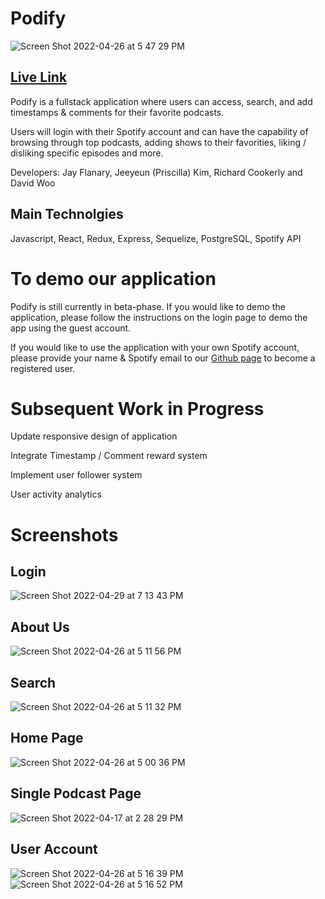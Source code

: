 # Podify

![Screen Shot 2022-04-26 at 5 47 29 PM](https://user-images.githubusercontent.com/88349865/165398022-89a9409d-8355-40ee-8694-68424c41f9f0.png)

## [Live Link](https://podify-fsa.herokuapp.com/)

Podify is a fullstack application where users can access, search, and add timestamps & comments for their favorite podcasts.

Users will login with their Spotify account and can have the capability of browsing through top podcasts, adding shows to their favorities, liking / disliking specific episodes and more.

Developers: Jay Flanary, Jeeyeun (Priscilla) Kim, Richard Cookerly and David Woo

## Main Technolgies

Javascript, React, Redux, Express, Sequelize, PostgreSQL, Spotify API

# To demo our application

Podify is still currently in beta-phase. If you would like to demo the application, please follow the instructions on the login page to demo the app using the guest account.

If you would like to use the application with your own Spotify account, please provide your name & Spotify email to our [Github page](https://github.com/FSA-2110-capstone-team3/capstone-team3/issues) to become a registered user.

# Subsequent Work in Progress

Update responsive design of application

Integrate Timestamp / Comment reward system

Implement user follower system

User activity analytics

# Screenshots

## Login

![Screen Shot 2022-04-29 at 7 13 43 PM](https://user-images.githubusercontent.com/88349865/166079579-312985e8-e5c1-4a53-b3ff-380e5f6a5b78.png)

## About Us

![Screen Shot 2022-04-26 at 5 11 56 PM](https://user-images.githubusercontent.com/88349865/165394417-005693de-a8ca-4dd5-a284-20273d4183d8.png)

## Search

![Screen Shot 2022-04-26 at 5 11 32 PM](https://user-images.githubusercontent.com/88349865/165394743-82f64cc8-872e-4fa6-b142-38cba8770629.png)

## Home Page

![Screen Shot 2022-04-26 at 5 00 36 PM](https://user-images.githubusercontent.com/88349865/165394524-4c00f123-a218-4a52-b1bf-312eb0a1d79d.png)

## Single Podcast Page

![Screen Shot 2022-04-17 at 2 28 29 PM](https://user-images.githubusercontent.com/88349865/165394588-82ab0a2e-119f-40d3-a0ea-5d9eef8ca02a.png)

## User Account

![Screen Shot 2022-04-26 at 5 16 39 PM](https://user-images.githubusercontent.com/88349865/165394638-7f290914-2fe4-446d-8048-74c987ce8d96.png)
![Screen Shot 2022-04-26 at 5 16 52 PM](https://user-images.githubusercontent.com/88349865/165394647-3e4f7f58-94b9-42bc-b719-f281aa767f58.png)

